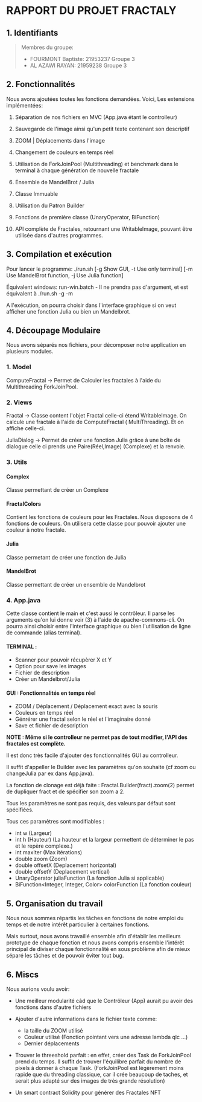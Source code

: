 # RAPPORT DU PROJET FRACTALY

## 1. Identifiants

> Membres du groupe:
>
> -   FOURMONT Baptiste: 21953237 Groupe 3
> -   AL AZAWI RAYAN: 21959238 Groupe 3

## 2. Fonctionnalités

Nous avons ajoutées toutes les fonctions demandées.
Voici, Les extensions implémentées:

1. Séparation de nos fichiers en MVC (App.java étant le controlleur)

2. Sauvegarde de l'image ainsi qu'un petit texte contenant son descriptif

3. ZOOM | Déplacements dans l'image

4. Changement de couleurs en temps réel

5. Utilisation de ForkJoinPool (Multithreading) et benchmark dans le terminal à chaque génération de nouvelle fractale

6. Ensemble de MandelBrot / Julia

7. Classe Immuable

8. Utilisation du Patron Builder

9. Fonctions de première classe (UnaryOperator, BiFunction)

10. API complète de Fractales, retournant une WritableImage, pouvant être utilisée dans d'autres programmes.

## 3. Compilation et exécution

Pour lancer le programme:
./run.sh [-g Show GUI, -t Use only terminal] [-m Use MandelBrot function, -j Use Julia function]

Équivalent windows:
run-win.batch - Il ne prendra pas d'argument, et est équivalent à ./run.sh -g -m

A l'exécution, on pourra choisir dans l'interface graphique si on veut afficher une fonction Julia ou bien un Mandelbrot.

## 4. Découpage Modulaire

Nous avons séparés nos fichiers, pour décomposer notre application en plusieurs modules.

### 1. Model

ComputeFractal -> Permet de Calculer les fractales à l'aide du Multithreading ForkJoinPool.

### 2. Views

Fractal -> Classe content l'objet Fractal celle-ci étend WritableImage. On calcule une fractale à l'aide de ComputeFractal ( MultiThreading).
Et on affiche celle-ci.

JuliaDialog -> Permet de créer une fonction Julia grâce à une boîte de dialogue celle ci prends une Paire(Réel,Image) (Complexe) et la renvoie.

### 3. Utils

#### Complex

Classe permettant de créer un Complexe

#### FractalColors

Contient les fonctions de couleurs pour les Fractales. Nous disposons de 4 fonctions de couleurs.
On utilisera cette classe pour pouvoir ajouter une couleur à notre fractale.

#### Julia

Classe permetant de créer une fonction de Julia

#### MandelBrot

Classe permettant de créer un ensemble de Mandelbrot

### 4. App.java

Cette classe contient le main et c'est aussi le contrôleur.
Il parse les arguments qu'on lui donne voir (3) à l'aide de apache-commons-cli.
On pourra ainsi choisir entre l'interface graphique ou
bien l'utilisation de ligne de commande (alias terminal).

#### TERMINAL :

-   Scanner pour pouvoir récupèrer X et Y
-   Option pour save les images
-   Fichier de description
-   Créer un Mandelbrot/Julia

#### GUI : Fonctionnalités en temps réel

-   ZOOM / Déplacement / Déplacement exact avec la souris
-   Couleurs en temps réel
-   Génrérer une fractal selon le réel et l'imaginaire donné
-   Save et fichier de description

**NOTE : Même si le controlleur ne permet pas de tout modifier, l'API des fractales est complète.**

Il est donc très facile d'ajouter des fonctionnalités GUI au controlleur.

Il suffit d'appeller le Builder avec les paramètres qu'on souhaite (cf zoom ou changeJulia par ex dans App.java).

La fonction de clonage est déjà faite : Fractal.Builder(fract).zoom(2) permet de dupliquer fract et de spécifier son zoom a 2.

Tous les paramètres ne sont pas requis, des valeurs par défaut sont spécifiées.

Tous ces paramètres sont modifiables :

-   int w (Largeur)
-   int h (Hauteur)
    (La hauteur et la largeur permettent de déterminer le pas et le repère complexe.)
-   int maxIter (Max itérations)
-   double zoom (Zoom)
-   double offsetX (Deplacement horizontal)
-   double offsetY (Deplacement vertical)
-   UnaryOperator<Complex> juliaFunction (La fonction Julia si applicable)
-   BiFunction<Integer, Integer, Color> colorFunction (La fonction couleur)

## 5. Organisation du travail

Nous nous sommes répartis les tâches en fonctions de notre emploi du temps et de notre intérêt particulier à certaines fonctions.

Mais surtout, nous avons travaillé ensemble afin d'établir les meilleurs prototype de chaque fonction et nous avons compris ensemble l'intérêt principal de diviser chaque fonctionnalité en sous problème afin de mieux séparé les tâches et de pouvoir éviter tout bug.

## 6. Miscs

Nous aurions voulu avoir:

-   Une meilleur modularité câd que le Contrôleur (App) aurait pu avoir des fonctions dans d'autre fichiers

-   Ajouter d'autre informations dans le fichier texte comme:

    -   la taille du ZOOM utilisé
    -   Couleur utilisé (Fonction pointant vers une adresse lambda qlc ...)
    -   Dernier déplacements

-   Trouver le threeshold parfait : en effet, créer des Task de ForkJoinPool prend du temps. Il suffit de trouver
    l'équilibre parfait du nombre de pixels à donner à chaque Task. (ForkJoinPool est légèrement moins rapide que du
    threading classique, car il crée beaucoup de taches, et serait plus adapté sur des images de très grande résolution)

-   Un smart contract Solidity pour générer des Fractales NFT
